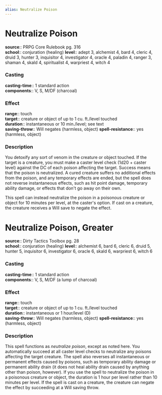 ```yaml
---
alias: Neutralize Poison
---
```


# Neutralize Poison 

**source**:: PRPG Core Rulebook pg. 316  
**school**:: conjuration (healing)
**level**:: adept 3, alchemist 4, bard 4, cleric 4, druid 3, hunter 3, inquisitor 4, investigator 4, oracle 4, paladin 4, ranger 3, shaman 4, skald 4, spiritualist 4, warpriest 4, witch 4

### Casting 

**casting-time**:: 1 standard action  
**components**:: V, S, M/DF (charcoal)

### Effect 

**range**:: touch  
**target**:: creature or object of up to 1 cu. ft./level touched  
**duration**:: instantaneous or 10 min./level; see text  
**saving-throw**:: Will negates (harmless, object)
**spell-resistance**:: yes (harmless, object)

### Description 

You detoxify any sort of venom in the creature or object touched. If the target is a creature, you must make a caster level check (1d20 + caster level) against the DC of each poison affecting the target. Success means that the poison is neutralized. A cured creature suffers no additional effects from the poison, and any temporary effects are ended, but the spell does not reverse instantaneous effects, such as hit point damage, temporary ability damage, or effects that don't go away on their own.  
  
This spell can instead neutralize the poison in a poisonous creature or object for 10 minutes per level, at the caster's option. If cast on a creature, the creature receives a Will save to negate the effect.

# Neutralize Poison, Greater 

**source**:: Dirty Tactics Toolbox pg. 28  
**school**:: conjuration (healing)
**level**:: alchemist 6, bard 6, cleric 6, druid 5, hunter 5, inquisitor 6, investigator 6, oracle 6, skald 6, warpriest 6, witch 6

### Casting 

**casting-time**:: 1 standard action  
**components**:: V, S, M/DF (a lump of charcoal)

### Effect 

**range**:: touch  
**target**:: creature or object of up to 1 cu. ft./level touched  
**duration**:: instantaneous or 1 hour/level (D)  
**saving-throw**:: Will negates (harmless, object)
**spell-resistance**:: yes (harmless, object)

### Description 

This spell functions as *neutralize poison*, except as noted here. You automatically succeed at all caster level checks to neutralize any poisons affecting the target creature. The spell also reverses all instantaneous or permanent effects caused by poisons, such as temporary ability damage or permanent ability drain (it does not heal ability drain caused by anything other than poison, however). If you use the spell to neutralize the poison in a poisonous creature or object, the duration is 1 hour per level rather than 10 minutes per level. If the spell is cast on a creature, the creature can negate the effect by succeeding at a Will saving throw.
